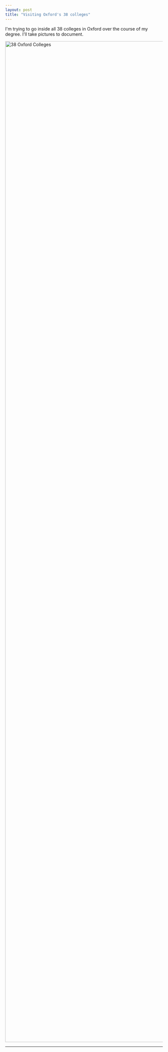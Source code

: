 ```yaml
---
layout: post
title: "Visiting Oxford's 38 colleges"
---
```


I'm trying to go inside all 38 colleges in Oxford over the course of my degree. I'll take pictures to document.

<a data-flickr-embed="true" data-header="true" data-footer="true"  href="https://www.flickr.com/photos/140778421@N08/albums/72157694490477555" title="38 Oxford Colleges"><img src="https://farm1.staticflickr.com/791/39916070415_894328c5db_o.jpg" width="2368" height="3200" alt="38 Oxford Colleges"></a><script async src="//embedr.flickr.com/assets/client-code.js" charset="utf-8"></script>


<hr> <!-- hr to be added before footnotes--> 